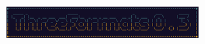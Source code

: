 ![Img](img/face.jpg)


[](doc/about.md)

[](doc/requirements.md)

[](doc/download.md)

[](doc/author.md)

